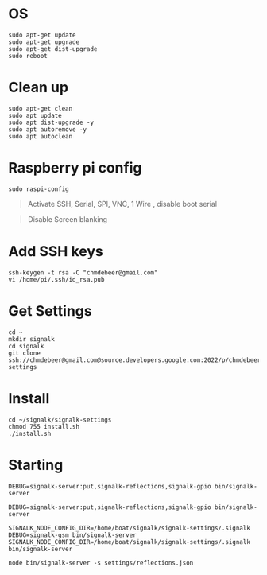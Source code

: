 # OS
    sudo apt-get update
    sudo apt-get upgrade
    sudo apt-get dist-upgrade
    sudo reboot

# Clean up
    sudo apt-get clean
    sudo apt update
    sudo apt dist-upgrade -y
    sudo apt autoremove -y
    sudo apt autoclean

# Raspberry pi config
    sudo raspi-config

> Activate SSH, Serial, SPI, VNC, 1 Wire , disable boot serial

> Disable Screen blanking

# Add SSH keys
    ssh-keygen -t rsa -C "chmdebeer@gmail.com"
    vi /home/pi/.ssh/id_rsa.pub

# Get Settings
    cd ~
    mkdir signalk
    cd signalk
    git clone ssh://chmdebeer@gmail.com@source.developers.google.com:2022/p/chmdebeer/r/signalk-settings

# Install
    cd ~/signalk/signalk-settings
    chmod 755 install.sh
    ./install.sh

# Starting
    DEBUG=signalk-server:put,signalk-reflections,signalk-gpio bin/signalk-server

    DEBUG=signalk-server:put,signalk-reflections,signalk-gpio bin/signalk-server

    SIGNALK_NODE_CONFIG_DIR=/home/boat/signalk/signalk-settings/.signalk DEBUG=signalk-gsm bin/signalk-server
    SIGNALK_NODE_CONFIG_DIR=/home/boat/signalk/signalk-settings/.signalk bin/signalk-server

    node bin/signalk-server -s settings/reflections.json
